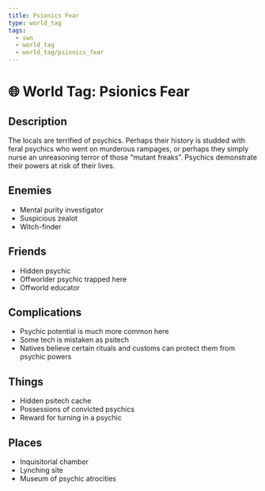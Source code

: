 ```yaml
---
title: Psionics Fear
type: world_tag
tags:
  - swn
  - world_tag
  - world_tag/psionics_fear
---
```

# 🌐 World Tag: Psionics Fear

## Description
The locals are terrified of psychics. Perhaps their history is studded with feral psychics who went on murderous rampages, or perhaps they simply nurse an unreasoning terror of those “mutant freaks”. Psychics demonstrate their powers at risk of their lives.
## Enemies
- Mental purity investigator
- Suspicious zealot
- Witch-finder

## Friends
- Hidden psychic
- Offworlder psychic trapped here
- Offworld educator

## Complications
- Psychic potential is much more common here
- Some tech is mistaken as psitech
- Natives believe certain rituals and customs can protect them from psychic powers

## Things
- Hidden psitech cache
- Possessions of convicted psychics
- Reward for turning in a psychic

## Places
- Inquisitorial chamber
- Lynching site
- Museum of psychic atrocities

